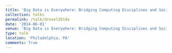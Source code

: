 ```yaml
---
title: 'Big Data is Everywhere: Bridging Computing Disciplines and Society'
collection: talks
permalink: /talk/drexel2014a
date: '2014-06-01'
venue: 'Big Data is Everywhere: Bridging Computing Disciplines and Society. Webinar for Drexel University with Jeff Popyack. June, 2014 and January, 2015'
type: talk
location: 'Philadelphia, PA'
comments: True
---
```


